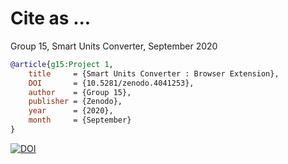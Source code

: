 # Cite as ...

Group 15,
Smart Units Converter,
September 2020

```bibtex
@article{g15:Project 1,
	title 	  = {Smart Units Converter : Browser Extension},
	DOI 	  = {10.5281/zenodo.4041253},
	author    = {Group 15},
	publisher = {Zenodo},
	year      = {2020},
	month     = {September}
}
```
[![DOI](https://zenodo.org/badge/294249129.svg)](https://zenodo.org/badge/latestdoi/294249129)